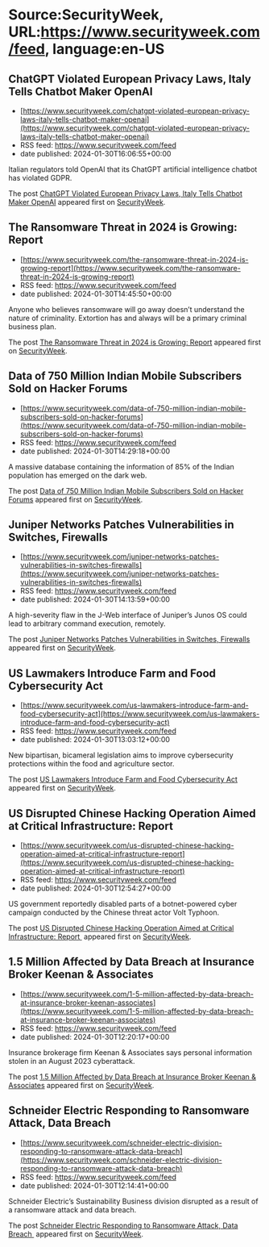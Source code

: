 # Source:SecurityWeek, URL:https://www.securityweek.com/feed, language:en-US

## ChatGPT Violated European Privacy Laws, Italy Tells Chatbot Maker OpenAI
 - [https://www.securityweek.com/chatgpt-violated-european-privacy-laws-italy-tells-chatbot-maker-openai](https://www.securityweek.com/chatgpt-violated-european-privacy-laws-italy-tells-chatbot-maker-openai)
 - RSS feed: https://www.securityweek.com/feed
 - date published: 2024-01-30T16:06:55+00:00

<p>Italian regulators told OpenAI that its ChatGPT artificial intelligence chatbot has violated GDPR.</p>
<p>The post <a href="https://www.securityweek.com/chatgpt-violated-european-privacy-laws-italy-tells-chatbot-maker-openai/">ChatGPT Violated European Privacy Laws, Italy Tells Chatbot Maker OpenAI</a> appeared first on <a href="https://www.securityweek.com">SecurityWeek</a>.</p>

## The Ransomware Threat in 2024 is Growing: Report
 - [https://www.securityweek.com/the-ransomware-threat-in-2024-is-growing-report](https://www.securityweek.com/the-ransomware-threat-in-2024-is-growing-report)
 - RSS feed: https://www.securityweek.com/feed
 - date published: 2024-01-30T14:45:50+00:00

<p>Anyone who believes ransomware will go away doesn’t understand the nature of criminality. Extortion has and always will be a primary criminal business plan. </p>
<p>The post <a href="https://www.securityweek.com/the-ransomware-threat-in-2024-is-growing-report/">The Ransomware Threat in 2024 is Growing: Report</a> appeared first on <a href="https://www.securityweek.com">SecurityWeek</a>.</p>

## Data of 750 Million Indian Mobile Subscribers Sold on Hacker Forums
 - [https://www.securityweek.com/data-of-750-million-indian-mobile-subscribers-sold-on-hacker-forums](https://www.securityweek.com/data-of-750-million-indian-mobile-subscribers-sold-on-hacker-forums)
 - RSS feed: https://www.securityweek.com/feed
 - date published: 2024-01-30T14:29:18+00:00

<p>A massive database containing the information of 85% of the Indian population has emerged on the dark web.</p>
<p>The post <a href="https://www.securityweek.com/data-of-750-million-indian-mobile-subscribers-sold-on-hacker-forums/">Data of 750 Million Indian Mobile Subscribers Sold on Hacker Forums</a> appeared first on <a href="https://www.securityweek.com">SecurityWeek</a>.</p>

## Juniper Networks Patches Vulnerabilities in Switches, Firewalls
 - [https://www.securityweek.com/juniper-networks-patches-vulnerabilities-in-switches-firewalls](https://www.securityweek.com/juniper-networks-patches-vulnerabilities-in-switches-firewalls)
 - RSS feed: https://www.securityweek.com/feed
 - date published: 2024-01-30T14:13:59+00:00

<p>A high-severity flaw in the J-Web interface of Juniper’s Junos OS could lead to arbitrary command execution, remotely.</p>
<p>The post <a href="https://www.securityweek.com/juniper-networks-patches-vulnerabilities-in-switches-firewalls/">Juniper Networks Patches Vulnerabilities in Switches, Firewalls</a> appeared first on <a href="https://www.securityweek.com">SecurityWeek</a>.</p>

## US Lawmakers Introduce Farm and Food Cybersecurity Act
 - [https://www.securityweek.com/us-lawmakers-introduce-farm-and-food-cybersecurity-act](https://www.securityweek.com/us-lawmakers-introduce-farm-and-food-cybersecurity-act)
 - RSS feed: https://www.securityweek.com/feed
 - date published: 2024-01-30T13:03:12+00:00

<p>New bipartisan, bicameral legislation aims to improve cybersecurity protections within the food and agriculture sector.</p>
<p>The post <a href="https://www.securityweek.com/us-lawmakers-introduce-farm-and-food-cybersecurity-act/">US Lawmakers Introduce Farm and Food Cybersecurity Act</a> appeared first on <a href="https://www.securityweek.com">SecurityWeek</a>.</p>

## US Disrupted Chinese Hacking Operation Aimed at Critical Infrastructure: Report
 - [https://www.securityweek.com/us-disrupted-chinese-hacking-operation-aimed-at-critical-infrastructure-report](https://www.securityweek.com/us-disrupted-chinese-hacking-operation-aimed-at-critical-infrastructure-report)
 - RSS feed: https://www.securityweek.com/feed
 - date published: 2024-01-30T12:54:27+00:00

<p>US government reportedly disabled parts of a botnet-powered cyber campaign conducted by the Chinese threat actor Volt Typhoon.</p>
<p>The post <a href="https://www.securityweek.com/us-disrupted-chinese-hacking-operation-aimed-at-critical-infrastructure-report/">US Disrupted Chinese Hacking Operation Aimed at Critical Infrastructure: Report </a> appeared first on <a href="https://www.securityweek.com">SecurityWeek</a>.</p>

## 1.5 Million Affected by Data Breach at Insurance Broker Keenan & Associates
 - [https://www.securityweek.com/1-5-million-affected-by-data-breach-at-insurance-broker-keenan-associates](https://www.securityweek.com/1-5-million-affected-by-data-breach-at-insurance-broker-keenan-associates)
 - RSS feed: https://www.securityweek.com/feed
 - date published: 2024-01-30T12:20:17+00:00

<p>Insurance brokerage firm Keenan &#038; Associates says personal information stolen in an August 2023 cyberattack.</p>
<p>The post <a href="https://www.securityweek.com/1-5-million-affected-by-data-breach-at-insurance-broker-keenan-associates/">1.5 Million Affected by Data Breach at Insurance Broker Keenan &#038; Associates</a> appeared first on <a href="https://www.securityweek.com">SecurityWeek</a>.</p>

## Schneider Electric Responding to Ransomware Attack, Data Breach
 - [https://www.securityweek.com/schneider-electric-division-responding-to-ransomware-attack-data-breach](https://www.securityweek.com/schneider-electric-division-responding-to-ransomware-attack-data-breach)
 - RSS feed: https://www.securityweek.com/feed
 - date published: 2024-01-30T12:14:41+00:00

<p>Schneider Electric’s Sustainability Business division disrupted as a result of a ransomware attack and data breach. </p>
<p>The post <a href="https://www.securityweek.com/schneider-electric-division-responding-to-ransomware-attack-data-breach/">Schneider Electric Responding to Ransomware Attack, Data Breach </a> appeared first on <a href="https://www.securityweek.com">SecurityWeek</a>.</p>

